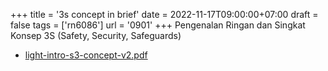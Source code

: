 +++
title = '3s concept in brief'
date = 2022-11-17T09:00:00+07:00
draft = false
tags = ['rn6086']
url = '0901'
+++
Pengenalan Ringan dan Singkat Konsep 3S (Safety, Security, Safeguards)
<!--more-->

+ [light-intro-s3-concept-v2.pdf](https://zenodo.org/doi/10.5281/zenodo.7328962)
